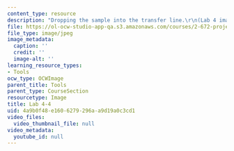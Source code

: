 ```yaml
---
content_type: resource
description: "Dropping the sample into the transfer line.\r\n(Lab 4 image)"
file: https://ol-ocw-studio-app-qa.s3.amazonaws.com/courses/2-672-project-laboratory-spring-2009/4a9b0f48e1606279296aa9d19a0c3cd1_lab44.jpg
file_type: image/jpeg
image_metadata:
  caption: ''
  credit: ''
  image-alt: ''
learning_resource_types:
- Tools
ocw_type: OCWImage
parent_title: Tools
parent_type: CourseSection
resourcetype: Image
title: Lab 4-4
uid: 4a9b0f48-e160-6279-296a-a9d19a0c3cd1
video_files:
  video_thumbnail_file: null
video_metadata:
  youtube_id: null
---
```

